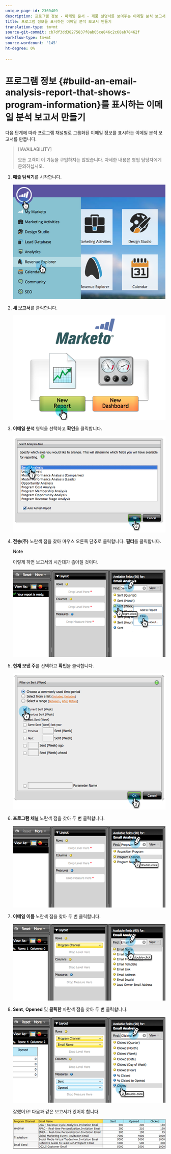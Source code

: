 ```yaml
---
unique-page-id: 2360409
description: 프로그램 정보 - 마케팅 문서 - 제품 설명서를 보여주는 이메일 분석 보고서 작성
title: 프로그램 정보를 표시하는 이메일 분석 보고서 만들기
translation-type: tm+mt
source-git-commit: cb7df3dd38275837f8ab05ce846c2c68ab78462f
workflow-type: tm+mt
source-wordcount: '145'
ht-degree: 0%

---
```



# 프로그램 정보 {#build-an-email-analysis-report-that-shows-program-information}를 표시하는 이메일 분석 보고서 만들기

다음 단계에 따라 프로그램 채널별로 그룹화된 이메일 정보를 표시하는 이메일 분석 보고서를 만듭니다.

>[!AVAILABILITY]
>
>모든 고객이 이 기능을 구입하지는 않았습니다. 자세한 내용은 영업 담당자에게 문의하십시오.

1. **매출 탐색기**&#x200B;를 시작합니다.

   ![](assets/image2014-9-17-19-3a42-3a26.png)

1. **새 보고서**&#x200B;를 클릭합니다.

   ![](assets/image2014-9-17-19-3a42-3a32.png)

1. **이메일 분석** 영역을 선택하고 **확인**&#x200B;을 클릭합니다.

   ![](assets/image2014-9-17-19-3a43-3a20.png)

1. **전송(주)** 노란색 점을 찾아 마우스 오른쪽 단추로 클릭합니다. **필터**&#x200B;를 클릭합니다.

   >[!NOTE]
   >
   >이렇게 하면 보고서의 시간대가 좁아질 것이다.

   ![](assets/image2014-9-17-19-3a43-3a49.png)

1. **현재 보낸 주**&#x200B;를 선택하고 **확인**&#x200B;을 클릭합니다.

   ![](assets/image2014-9-17-19-3a43-3a59.png)

1. **프로그램 채널** 노란색 점을 찾아 두 번 클릭합니다.

   ![](assets/image2014-9-17-19-3a44-3a14.png)

1. **이메일 이름** 노란색 점을 찾아 두 번 클릭합니다.

   ![](assets/image2014-9-17-19-3a44-3a34.png)

1. **Sent**, **Opened** 및 **클릭한** 파란색 점을 찾아 두 번 클릭합니다.

   ![](assets/image2014-9-17-19-3a44-3a41.png)

   잘했어요! 다음과 같은 보고서가 있어야 합니다.

   ![](assets/image2014-9-17-19-3a45-3a1.png)
